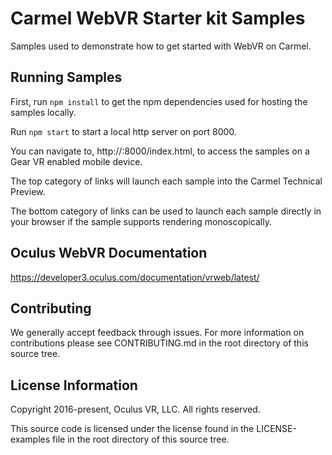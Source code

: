 # Carmel WebVR Starter kit Samples

Samples used to demonstrate how to get started with WebVR on Carmel.

## Running Samples

First, run `npm install` to get the npm dependencies used for hosting the samples locally.

Run `npm start` to start a local http server on port 8000.  

You can navigate to, http://<ip address>:8000/index.html, to access the samples on a Gear VR enabled mobile device.

The top category of links will launch each sample into the Carmel Technical Preview.

The bottom category of links can be used to launch each sample directly in your browser if the sample supports rendering monoscopically.

## Oculus WebVR Documentation

https://developer3.oculus.com/documentation/vrweb/latest/

## Contributing

We generally accept feedback through issues. For more information on contributions
please see CONTRIBUTING.md in the root directory of this source tree.

## License Information

Copyright 2016-present, Oculus VR, LLC.
All rights reserved.
  
This source code is licensed under the license found in the
LICENSE-examples file in the root directory of this source tree.

